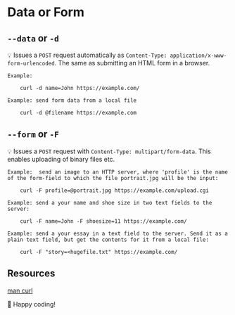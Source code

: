 # Data or Form

## `--data` or `-d`

:bulb: Issues a `POST` request automatically as `Content-Type: application/x-www-form-urlencoded`. The same as submitting an HTML form in a browser.

```
Example:

    curl -d name=John https://example.com/

Example: send form data from a local file

    curl -d @filename https://example.com
```

## `--form` or `-F`

:bulb: Issues a `POST` request with `Content-Type: multipart/form-data`. This enables uploading of binary files etc.

```
Example:  send an image to an HTTP server, where 'profile' is the name of the form-field to which the file portrait.jpg will be the input:

    curl -F profile=@portrait.jpg https://example.com/upload.cgi

Example: send a your name and shoe size in two text fields to the server:

    curl -F name=John -F shoesize=11 https://example.com/

Example: send a your essay in a text field to the server. Send it as a plain text field, but get the contents for it from a local file:

    curl -F "story=<hugefile.txt" https://example.com/
```

## Resources

[man curl](https://manpages.org/curl)

:tada: Happy coding!
